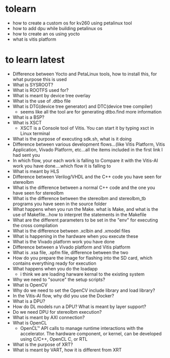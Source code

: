 # tolearn
- how to create a custom os for kv260 using petalinux tool
- how to add dpu while building petalinux os
- how to create an os using yocto
- what is vitis platform
# to learn latest

- Difference between Yocto and PetaLinux tools, how to install this, for what purpose this is used
- What is SYSROOT?
- What is ROOTFS used for?
- What is meant by device tree overlay
- What is the use of .dtbo file
- What is DTG(device tree generator) and DTC(device tree compiler)
    - seems like all the tool are for generating dtbo.find more information
- What is a BSP?
- What is XSCT
    - XSCT is a Console tool of Vitis. You can start it by typing xsct in Linux terminal
- What is the purpose of executing sdk.sh, what is it doing
- Difference between various development flows...(like Vitis Platform, Vitis Application, Vivado Platform, etc...all the items included in the first link I had sent you
- In which flow, your each work is falling to
Compare it with the Vitis-AI work you have done....which flow it is falling to
- What is meant by HLS
- Difference between Verilog/VHDL and the C++ code you have seen for stereolbm
- What is the difference between a normal C++ code and the one you have seen for stereolbm
- What is the difference between the stereolbm and stereolbm_tb programs you have seen in the source folder
- What happens when you run the Make. what is Make, and what is the use of Makefile...how to interpret the statements in the Makefile
- What are the different parameters to be set in the "env" for executing the cross compilation
- What is the difference between .xclbin and .xmodel files
- What is happening in the hardware when you execute these
- What is the Vivado platform work you have done
- Difference between a Vivado platform and Vitis platform
- What is .xsa file, .xpfm file, difference between the two
- How do you prepare the image for flashing into the SD card, which contains everything ready for execution
- What happens when you do the loadapp
    - i think we are loading harware kernal to the existing system 
- Why we need to "source" the setup scripts?
- What is OpenCV
- Why do we need to set the OpenCV include library and load library?
- In the Vitis-AI flow, why did you use the Docker?
- What is a DPU?
- How do DL models run a DPU? What is meant by layer support?
- Do we need DPU for stereolbm execution?
- What is meant by AXI connection?
- What is OpenCL
    - OpenCL™ API calls to manage runtime interactions with the accelerator. The hardware component, or kernel, can be developed using C/C++, OpenCL C, or RTL
- What is the purpose of XRT?
- What is meant by VART, how it is different from XRT
